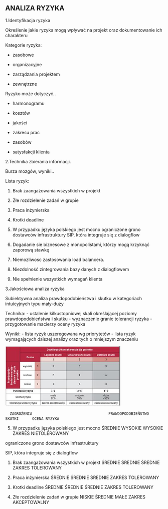 ## ANALIZA RYZYKA

1.Identyfikacja ryzyka

Określenie jakie ryzyka mogą wpływać na projekt oraz dokumentowanie ich charakteru

Kategorie ryzyka: 

- zasobowe

- organizacyjne

- zarządzania projektem

- zewnętrzne

Ryzyko może dotyczyć..

- harmonogramu

- kosztów

- jakości

- zakresu prac

- zasobów

- satysfakcji klienta

2.Technika zbierania informacji.

Burza mozgów, wyniki..

Lista ryzyk:

  1. Brak zaangażowania wszystkich w projekt

  2. Złe rozdzielenie zadań w grupie

  3. Praca inżynierska

  4. Krotki deadline

  5. W przypadku języka polskiego jest mocno ograniczone grono dostawców infrastruktury SIP, która integruje się z dialogflow

  6. Dogadanie sie biznesowe z monopolistami, którzy mogą krzyknąć zaporową stawkę

  7. Niemozliwosc zastosowania load balancera.

  8. Niezdolność zintegrowania bazy danych z dialogflowem

  9. Nie spełnienie wszystkich wymagań klienta

3.Jakościowa analiza ryzyka 

Subiektywna analiza prawdopodobieństwa i skutku w kategoriach intuicyjnych typu mały-duży

Technika:  - ustalenie kilkustopniowej skali określającej poziomy prawdopodobieństwa i skutku  - wyznaczenie granic tolerancji ryzyka  - przygotowanie macierzy oceny ryzyka

Wyniki:  - lista ryzyk uszeregowana wg priorytetów  - lista ryzyk wymagających dalszej analizy oraz tych o mniejszym znaczeniu

![Alternatives](https://github.com/Jarxinho/Rebecka-Voice-Bot/blob/develop/images/macierz.JPG)

      ZAGROŻENIA                                  PRAWDOPODOBIEŃSTWO       SKUTKI      OCENA RYZYKA

  5. W przypadku języka polskiego jest mocno          ŚREDNIE              WYSOKIE      WYSOKIE             ZAKRES NIETOLEROWANY
  
  ograniczone grono dostawców infrastruktury
  
  SIP, która integruje się z dialogflow
  
  1. Brak zaangażowania wszystkich w projekt          ŚREDNIE              ŚREDNIE      ŚREDNIE             ZAKRES TOLEROWANY
  
  3. Praca inżynierska                                ŚREDNIE              ŚREDNIE      ŚREDNIE             ZAKRES TOLEROWANY
  
  4. Krotki deadline                                  ŚREDNIE              ŚREDNIE      ŚREDNIE             ZAKRES TOLEROWANY

  
  2. Złe rozdzielenie zadań w grupie                   NISKIE              ŚREDNIE      MAŁE                ZAKRES AKCEPTOWALNY

  

